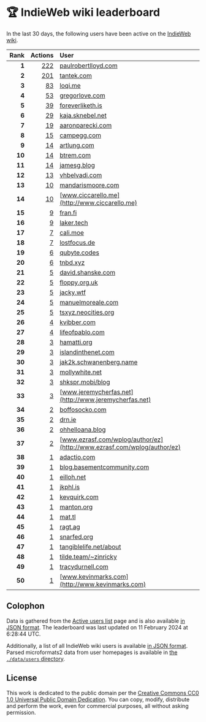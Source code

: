 # 🏆 IndieWeb wiki leaderboard

In the last 30 days, the following users have been active on the [IndieWeb wiki](https://indieweb.org).

| Rank | Actions | User |
|-----:|--------:|:-----|
| **1** | [222](https://indieweb.org/Special:Contributions/Paulrobertlloyd.com) | [paulrobertlloyd.com](http://paulrobertlloyd.com) |
| **2** | [201](https://indieweb.org/Special:Contributions/Tantek.com) | [tantek.com](http://tantek.com) |
| **3** | [83](https://indieweb.org/Special:Contributions/Loqi.me) | [loqi.me](http://loqi.me) |
| **4** | [53](https://indieweb.org/Special:Contributions/Gregorlove.com) | [gregorlove.com](http://gregorlove.com) |
| **5** | [39](https://indieweb.org/Special:Contributions/Foreverliketh.is) | [foreverliketh.is](http://foreverliketh.is) |
| **6** | [29](https://indieweb.org/Special:Contributions/Kaja.sknebel.net) | [kaja.sknebel.net](http://kaja.sknebel.net) |
| **7** | [19](https://indieweb.org/Special:Contributions/Aaronparecki.com) | [aaronparecki.com](http://aaronparecki.com) |
| **8** | [15](https://indieweb.org/Special:Contributions/Campegg.com) | [campegg.com](http://campegg.com) |
| **9** | [14](https://indieweb.org/Special:Contributions/Artlung.com) | [artlung.com](http://artlung.com) |
| **10** | [14](https://indieweb.org/Special:Contributions/Btrem.com) | [btrem.com](http://btrem.com) |
| **11** | [14](https://indieweb.org/Special:Contributions/Jamesg.blog) | [jamesg.blog](http://jamesg.blog) |
| **12** | [13](https://indieweb.org/Special:Contributions/Vhbelvadi.com) | [vhbelvadi.com](http://vhbelvadi.com) |
| **13** | [10](https://indieweb.org/Special:Contributions/Mandarismoore.com) | [mandarismoore.com](http://mandarismoore.com) |
| **14** | [10](https://indieweb.org/Special:Contributions/Www.ciccarello.me) | [www.ciccarello.me](http://www.ciccarello.me) |
| **15** | [9](https://indieweb.org/Special:Contributions/Fran.fi) | [fran.fi](http://fran.fi) |
| **16** | [9](https://indieweb.org/Special:Contributions/Laker.tech) | [laker.tech](http://laker.tech) |
| **17** | [7](https://indieweb.org/Special:Contributions/Cali.moe) | [cali.moe](http://cali.moe) |
| **18** | [7](https://indieweb.org/Special:Contributions/Lostfocus.de) | [lostfocus.de](http://lostfocus.de) |
| **19** | [6](https://indieweb.org/Special:Contributions/Qubyte.codes) | [qubyte.codes](http://qubyte.codes) |
| **20** | [6](https://indieweb.org/Special:Contributions/Tnbd.xyz) | [tnbd.xyz](http://tnbd.xyz) |
| **21** | [5](https://indieweb.org/Special:Contributions/David.shanske.com) | [david.shanske.com](http://david.shanske.com) |
| **22** | [5](https://indieweb.org/Special:Contributions/Floppy.org.uk) | [floppy.org.uk](http://floppy.org.uk) |
| **23** | [5](https://indieweb.org/Special:Contributions/Jacky.wtf) | [jacky.wtf](http://jacky.wtf) |
| **24** | [5](https://indieweb.org/Special:Contributions/Manuelmoreale.com) | [manuelmoreale.com](http://manuelmoreale.com) |
| **25** | [5](https://indieweb.org/Special:Contributions/Tsxyz.neocities.org) | [tsxyz.neocities.org](http://tsxyz.neocities.org) |
| **26** | [4](https://indieweb.org/Special:Contributions/Kvibber.com) | [kvibber.com](http://kvibber.com) |
| **27** | [4](https://indieweb.org/Special:Contributions/Lifeofpablo.com) | [lifeofpablo.com](http://lifeofpablo.com) |
| **28** | [3](https://indieweb.org/Special:Contributions/Hamatti.org) | [hamatti.org](http://hamatti.org) |
| **29** | [3](https://indieweb.org/Special:Contributions/Islandinthenet.com) | [islandinthenet.com](http://islandinthenet.com) |
| **30** | [3](https://indieweb.org/Special:Contributions/Jak2k.schwanenberg.name) | [jak2k.schwanenberg.name](http://jak2k.schwanenberg.name) |
| **31** | [3](https://indieweb.org/Special:Contributions/Mollywhite.net) | [mollywhite.net](http://mollywhite.net) |
| **32** | [3](https://indieweb.org/Special:Contributions/Shkspr.mobi_blog) | [shkspr.mobi/blog](http://shkspr.mobi/blog) |
| **33** | [3](https://indieweb.org/Special:Contributions/Www.jeremycherfas.net) | [www.jeremycherfas.net](http://www.jeremycherfas.net) |
| **34** | [2](https://indieweb.org/Special:Contributions/Boffosocko.com) | [boffosocko.com](http://boffosocko.com) |
| **35** | [2](https://indieweb.org/Special:Contributions/Drn.ie) | [drn.ie](http://drn.ie) |
| **36** | [2](https://indieweb.org/Special:Contributions/Ohhelloana.blog) | [ohhelloana.blog](http://ohhelloana.blog) |
| **37** | [2](https://indieweb.org/Special:Contributions/Www.ezrasf.com_wplog_author_ez) | [www.ezrasf.com/wplog/author/ez](http://www.ezrasf.com/wplog/author/ez) |
| **38** | [1](https://indieweb.org/Special:Contributions/Adactio.com) | [adactio.com](http://adactio.com) |
| **39** | [1](https://indieweb.org/Special:Contributions/Blog.basementcommunity.com) | [blog.basementcommunity.com](http://blog.basementcommunity.com) |
| **40** | [1](https://indieweb.org/Special:Contributions/Eilloh.net) | [eilloh.net](http://eilloh.net) |
| **41** | [1](https://indieweb.org/Special:Contributions/Jkphl.is) | [jkphl.is](http://jkphl.is) |
| **42** | [1](https://indieweb.org/Special:Contributions/Kevquirk.com) | [kevquirk.com](http://kevquirk.com) |
| **43** | [1](https://indieweb.org/Special:Contributions/Manton.org) | [manton.org](http://manton.org) |
| **44** | [1](https://indieweb.org/Special:Contributions/Mat.tl) | [mat.tl](http://mat.tl) |
| **45** | [1](https://indieweb.org/Special:Contributions/Ragt.ag) | [ragt.ag](http://ragt.ag) |
| **46** | [1](https://indieweb.org/Special:Contributions/Snarfed.org) | [snarfed.org](http://snarfed.org) |
| **47** | [1](https://indieweb.org/Special:Contributions/Tangiblelife.net_about) | [tangiblelife.net/about](http://tangiblelife.net/about) |
| **48** | [1](https://indieweb.org/Special:Contributions/Tilde.team_~zinricky) | [tilde.team/~zinricky](http://tilde.team/~zinricky) |
| **49** | [1](https://indieweb.org/Special:Contributions/Tracydurnell.com) | [tracydurnell.com](http://tracydurnell.com) |
| **50** | [1](https://indieweb.org/Special:Contributions/Www.kevinmarks.com) | [www.kevinmarks.com](http://www.kevinmarks.com) |


## Colophon

Data is gathered from the [Active users list](https://indieweb.org/Special:ActiveUsers) page and is also available [in JSON format](https://github.com/jgarber623/indieweb-wiki-leaderboard/blob/main/data/leaderboard.json). The leaderboard was last updated on 11 February 2024 at 6:28:44 UTC.

Additionally, a list of all IndieWeb wiki users is available [in JSON format](https://github.com/jgarber623/indieweb-wiki-leaderboard/blob/main/data/users.json). Parsed microformats2 data from user homepages is available in [the `./data/users` directory](https://github.com/jgarber623/indieweb-wiki-leaderboard/blob/main/data/users).

## License

This work is dedicated to the public domain per the [Creative Commons CC0 1.0 Universal Public Domain Dedication](https://creativecommons.org/publicdomain/zero/1.0/). You can copy, modify, distribute and perform the work, even for commercial purposes, all without asking permission.
